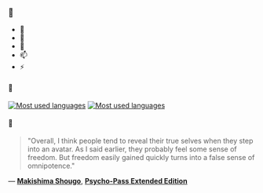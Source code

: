 ### 👋

- 🔭
- 🌱
- 💬
- 📫
- ⚡

#### 🧏

[![Most used languages](https://github-readme-stats-aynah.vercel.app/api/top-langs/?username=aynh&theme=solarized-dark&langs_count=6&layout=compact&hide_title=true)](https://github.com/anuraghazra/github-readme-stats#gh-dark-mode-only)
[![Most used languages](https://github-readme-stats-aynah.vercel.app/api/top-langs/?username=aynh&theme=solarized-light&langs_count=6&layout=compact&hide_title=true)](https://github.com/anuraghazra/github-readme-stats#gh-light-mode-only)

#### 💬

> "Overall, I think people tend to reveal their true selves when they step into an avatar. As I said earlier, they probably feel some sense of freedom. But freedom easily gained quickly turns into a false sense of omnipotence."

&mdash; [**Makishima Shougo**](https://myanimelist.net/character.php?q=Makishima%20Shougo&cat=character), [**Psycho-Pass Extended Edition**](https://myanimelist.net/search/all?q=Psycho-Pass%20Extended%20Edition&cat=all)
